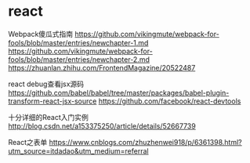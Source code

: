 # react
Webpack傻瓜式指南
https://github.com/vikingmute/webpack-for-fools/blob/master/entries/newchapter-1.md
https://github.com/vikingmute/webpack-for-fools/blob/master/entries/newchapter-2.md
https://zhuanlan.zhihu.com/FrontendMagazine/20522487

react debug查看jsx源码
https://github.com/babel/babel/tree/master/packages/babel-plugin-transform-react-jsx-source
https://github.com/facebook/react-devtools

十分详细的React入门实例
http://blog.csdn.net/a153375250/article/details/52667739

React之表单
https://www.cnblogs.com/zhuzhenwei918/p/6361398.html?utm_source=itdadao&utm_medium=referral

